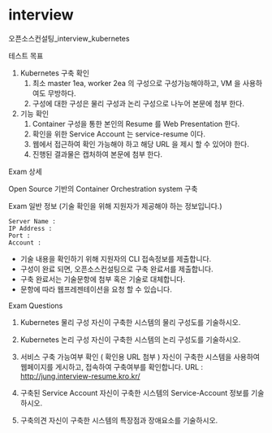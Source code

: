 # interview
오픈소스컨설팅_interview_kubernetes

테스트 목표 
1. Kubernetes 구축 확인 
    1. 최소 master 1ea, worker 2ea 의 구성으로 구성가능해야하고, VM 을 사용하여도 무방하다. 
    2. 구성에 대한 구성은 물리 구성과 논리 구성으로 나누어 본문에 첨부 한다. 
2. 기능 확인 
    1. Container 구성을 통한 본인의 Resume 를 Web Presentation 한다. 
    2. 확인을 위한 Service Account 는 service-resume 이다. 
    3. 웹에서 접근하여 확인 가능해야 하고 해당 URL 을 제시 할 수 있어야 한다. 
    4. 진행된 결과물은 캡처하여 본문에 첨부 한다.

Exam 상세

Open Source 기반의 Container Orchestration system 구축

Exam 일반 정보
(기술 확인을 위해 지원자가 제공해야 하는 정보입니다.)

    Server Name : 
    IP Address : 
    Port : 
    Account : 

- 기술 내용을 확인하기 위해 지원자의 CLI 접속정보를 제출합니다. 
- 구성이 완료 되면, 오픈소스컨설팅으로 구축 완료서를 제출합니다. 
- 구축 완료서는 기술문항에 첨부 혹은 기술로 대체합니다. 
- 문항에 따라 웹프레젠테이션을 요청 할 수 있습니다.

Exam Questions 
1. Kubernetes 물리 구성 
    자신이 구축한 시스템의 물리 구성도를 기술하시오. 
    
2. Kubernetes 논리 구성 
    자신이 구축한 시스템의 논리 구성도를 기술하시오. 

3. 서비스 구축 가능여부 확인 ( 확인용 URL 첨부 ) 
    자신이 구축한 시스템을 사용하여 웹페이지를 게시하고, 접속하여 구축여부를 확인합니다. 
    URL : http://jung.interview-resume.kro.kr/

4. 구축된 Service Account 
    자신이 구축한 시스템의 Service-Account 정보를 기술하시오. 

5. 구축의견 
    자신이 구축한 시스템의 특장점과 장애요소를 기술하시오.